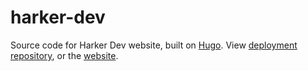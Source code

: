 # harker-dev

Source code for Harker Dev website, built on [Hugo](https://gohugo.io/). View [deployment repository](https://github.com/HarkerDev/harkerdev.github.io), or the [website](https://harkerdev.github.io/).